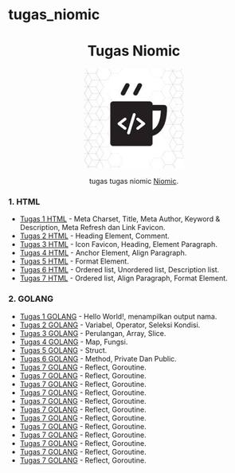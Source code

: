 # tugas_niomic
<h1 align="center">Tugas Niomic</h1>

<p align="center"><img src="niomic.jpg" alt="Niomic" width="200"/></p>

<p align="center">tugas tugas niomic <a href="https://niomic.com/">Niomic</a>.</p>



### 1. HTML
- [Tugas 1 HTML](https://github.com/fadjarrafi/tugas_1_html) - Meta Charset, Title, Meta Author, Keyword & Description, Meta Refresh dan Link Favicon.
- [Tugas 2 HTML](https://github.com/fadjarrafi/tugas_2_html) - Heading Element, Comment.
- [Tugas 3 HTML](https://github.com/fadjarrafi/tugas_3_html) - Icon Favicon, Heading, Element Paragraph.
- [Tugas 4 HTML](https://github.com/fadjarrafi/tugas_4_html) - Anchor Element, Align Paragraph.
- [Tugas 5 HTML](https://github.com/fadjarrafi/tugas_5_html) - Format Element.
- [Tugas 6 HTML](https://github.com/fadjarrafi/tugas_6_html) - Ordered list, Unordered list, Description list.
- [Tugas 7 HTML](https://github.com/fadjarrafi/tugas_7_html) - Ordered list, Align Paragraph, Format Element.


### 2. GOLANG
- [Tugas 1 GOLANG](https://github.com/fadjarrafi/tugas_1_go) - Hello World!, menampilkan output nama.
- [Tugas 2 GOLANG](https://github.com/fadjarrafi/tugas_2_go) - Variabel, Operator, Seleksi Kondisi.
- [Tugas 3 GOLANG](https://github.com/fadjarrafi/tugas_3_go) - Perulangan, Array, Slice.
- [Tugas 4 GOLANG](https://github.com/fadjarrafi/tugas_4_go) - Map, Fungsi.
- [Tugas 5 GOLANG](https://github.com/fadjarrafi/tugas_5_go) - Struct.
- [Tugas 6 GOLANG](https://github.com/fadjarrafi/tugas_6_go) - Method, Private Dan Public.
- [Tugas 7 GOLANG](https://github.com/fadjarrafi/tugas_7_go) - Reflect, Goroutine.
- [Tugas 7 GOLANG](https://github.com/fadjarrafi/tugas_8_go) - Reflect, Goroutine.
- [Tugas 7 GOLANG](https://github.com/fadjarrafi/tugas_9_go) - Reflect, Goroutine.
- [Tugas 7 GOLANG](https://github.com/fadjarrafi/tugas_10_go) - Reflect, Goroutine.
- [Tugas 7 GOLANG](https://github.com/fadjarrafi/tugas_11_go) - Reflect, Goroutine.
- [Tugas 7 GOLANG](https://github.com/fadjarrafi/tugas_12_go) - Reflect, Goroutine.
- [Tugas 7 GOLANG](https://github.com/fadjarrafi/tugas_13_go) - Reflect, Goroutine.
- [Tugas 7 GOLANG](https://github.com/fadjarrafi/tugas_14_go) - Reflect, Goroutine.
- [Tugas 7 GOLANG](https://github.com/fadjarrafi/tugas_15_go) - Reflect, Goroutine.
- [Tugas 7 GOLANG](https://github.com/fadjarrafi/tugas_16_go) - Reflect, Goroutine.
- [Tugas 7 GOLANG](https://github.com/fadjarrafi/tugas_17_go) - Reflect, Goroutine.
- [Tugas 7 GOLANG](https://github.com/fadjarrafi/tugas_19_go) - Reflect, Goroutine.

